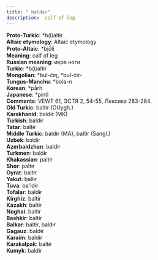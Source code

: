 ```yaml
---
title: " baldɨr"
description:  calf of leg
---
```


<strong>Proto-Turkic</strong>:  *b(i)altɨr<br>
<strong>Altaic etymology</strong>:  Altaic etymology<br>
<strong> Proto-Altaic</strong>:  *bi̯ŏ́li<br>
<strong>Meaning</strong>:  calf of leg<br>
<strong>Russian meaning</strong>:  икра ноги<br>
<strong>Turkic</strong>:  *b(i)altɨr<br>
<strong>Mongolian</strong>:  *bul-čiŋ, *bul-čir-<br>
<strong>Tungus-Manchu</strong>:  *bola-n<br>
<strong>Korean</strong>:  *pằrh<br>
<strong>Japanese</strong>:  *píntì<br>
<strong>Comments</strong>:  VEWT 61, ЭСТЯ 2, 54-55, Лексика 283-284.<br>
<strong>Old Turkic</strong>:  baltɨr (OUygh.)<br>
<strong>Karakhanid</strong>:  baldɨr (MK)<br>
<strong>Turkish</strong>:  baldɨr<br>
<strong>Tatar</strong>:  baltɨr<br>
<strong>Middle Turkic</strong>:  baldɨr (MA), baltɨr (Sangl.)<br>
<strong>Uzbek</strong>:  bɔldir<br>
<strong>Azerbaidzhan</strong>:  baldɨr<br>
<strong>Turkmen</strong>:  baldɨr<br>
<strong>Khakassian</strong>:  paltɨr<br>
<strong>Shor</strong>:  paltɨr<br>
<strong>Oyrat</strong>:  baltɨr<br>
<strong>Yakut</strong>:  ballɨr<br>
<strong>Tuva</strong>:  ba'ldɨr<br>
<strong>Tofalar</strong>:  baldɨr<br>
<strong>Kirghiz</strong>:  baltɨr<br>
<strong>Kazakh</strong>:  baltɨr<br>
<strong>Noghai</strong>:  baltɨr<br>
<strong>Bashkir</strong>:  baltɨr<br>
<strong>Balkar</strong>:  baltɨr, baldɨr<br>
<strong>Gagauz</strong>:  baldɨr<br>
<strong>Karaim</strong>:  baldɨr<br>
<strong>Karakalpak</strong>:  baltɨr<br>
<strong>Kumyk</strong>:  baldɨr<br>


